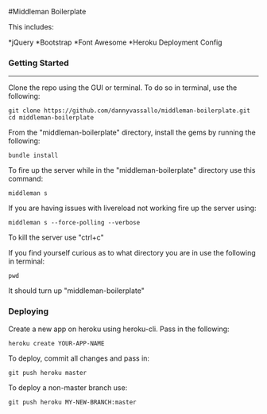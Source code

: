 #Middleman Boilerplate

This includes:

*jQuery
*Bootstrap
*Font Awesome
*Heroku Deployment Config


### Getting Started

------------------------
Clone the repo using the GUI or terminal. To do so in terminal, use the following:
```shell
git clone https://github.com/dannyvassallo/middleman-boilerplate.git
cd middleman-boilerplate
```

From the "middleman-boilerplate" directory, install the gems by running the following:
```shell
bundle install
```

To fire up the server while in the "middleman-boilerplate" directory use this command:
```shell
middleman s
```

If you are having issues with livereload not working fire up the server using:
```shell
middleman s --force-polling --verbose
```

To kill the server use "ctrl+c"

If you find yourself curious as to what directory you are in use the following in terminal:
```shell
pwd
```
It should turn up "middleman-boilerplate"

### Deploying

Create a new app on heroku using heroku-cli. Pass in the following:
```shell
heroku create YOUR-APP-NAME
```

To deploy, commit all changes and pass in:
```shell
git push heroku master
```

To deploy a non-master branch use:
```shell
git push heroku MY-NEW-BRANCH:master
```
